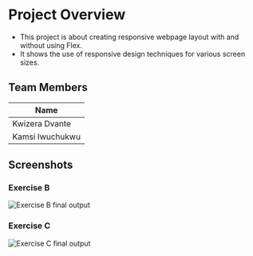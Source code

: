 # Project Overview

- This project is about creating responsive webpage layout with and without using Flex.
- It shows the use of responsive design techniques for various screen sizes.

## Team Members

|      Name      |
|----------------|
| Kwizera Dvante |
| Kamsi Iwuchukwu|

## Screenshots

### Exercise B
![Exercise B final output](./ExerciseB.gif)

### Exercise C
![Exercise C final output](./ExerciseC.gif)
